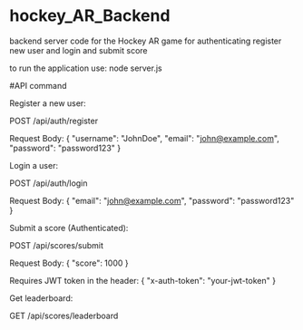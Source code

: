 # hockey_AR_Backend
backend server code for the Hockey AR game for authenticating register new user and login and submit score 

to run the application use:  node server.js

#API command

Register a new user:

POST /api/auth/register

Request Body: { "username": "JohnDoe", "email": "john@example.com", "password": "password123" }

Login a user:

POST /api/auth/login

Request Body: { "email": "john@example.com", "password": "password123" }

Submit a score (Authenticated):

POST /api/scores/submit

Request Body: { "score": 1000 }

Requires JWT token in the header: { "x-auth-token": "your-jwt-token" }

Get leaderboard:

GET /api/scores/leaderboard

